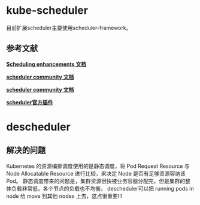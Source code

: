 




# kube-scheduler
目前扩展scheduler主要使用scheduler-framework。



## 参考文献
**[Scheduling enhancements 文档](https://github.com/kubernetes/enhancements/blob/master/keps/sig-scheduling/OWNERS)**

**[scheduler community 文档](https://github.com/kubernetes/community/blob/master/contributors/devel/sig-scheduling/scheduler.md)**

**[scheduler community 文档](https://github.com/kubernetes/community/blob/master/contributors/design-proposals/scheduling/OWNERS)**

**[scheduler官方插件](https://github.com/kubernetes-sigs/scheduler-plugins)**



# descheduler

## 解决的问题
Kubernetes 的资源编排调度使用的是静态调度，将 Pod Request Resource 与 Node Allocatable Resource 进行比较，来决定 Node 是否有足够资源容纳该 Pod。
静态调度带来的问题是，集群资源很快被业务容器分配完，但是集群的整体负载非常低，各个节点的负载也不均衡。
descheduler可以把 running pods in node 给 move 到其他 nodes 上去，这点很重要!!!
